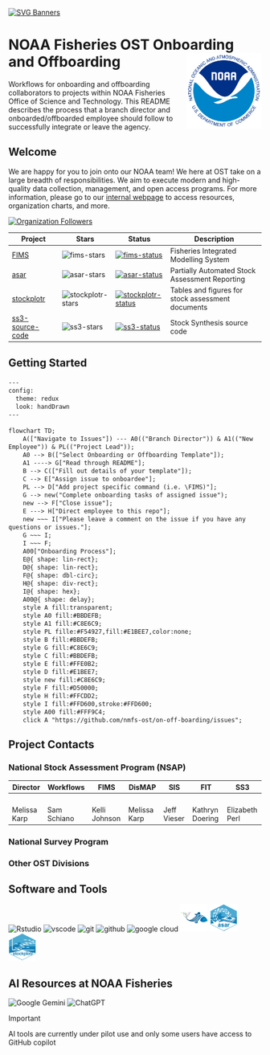[![SVG Banners](https://svg-banners.vercel.app/api?type=typeWriter&text1=OST%20Onboarding%20and%20Offboarding%20👨‍💻&width=800&height=200)](https://github.com/nmfs-ost/on-off-boarding/issues)

# NOAA Fisheries OST Onboarding and Offboarding <img src="assets/noaa-logo.png" align="right" height="150" style="float:right; height:150px;" />

Workflows for onboarding and offboarding collaborators to projects within NOAA 
Fisheries Office of Science and Technology. This README describes the process 
that a branch director and onboarded/offboarded employee should follow to 
successfully integrate or leave the agency.

## Welcome

We are happy for you to join onto our NOAA team! We here at OST take on a large 
breadth of responsibilities. We aim to execute modern and high-quality data 
collection, management, and open access programs. For more information, please 
go to our [internal webpage](https://sites.google.com/noaa.gov/inside-fisheries-ost/office-of-science-and-technology) 
to access resources, organization charts, and more.

<!---
![GitHub stats](https://github-readme-stats.vercel.app/api?username=nmfs-ost&show_icons=true&theme=transparent&role=OWNER,COLLABORATOR,ORGANIZATION_MEMBER)
--->

[![Organization Followers](https://img.shields.io/github/followers/nmfs-ost)](https://github.com/nmfs-ost)

| Project     | Stars                           | Status                              | Description                                             |
| ----------- | ----------- | ----------------------------------- | ------------------------------------------------------- |
| [FIMS] | ![fims-stars]               | [![fims-status]][fims-status-link]  | Fisheries Integrated Modelling System                   |
| [asar] | ![asar-stars]               | [![asar-status]][asar-status-link]  | Partially Automated Stock Assessment Reporting          |
| [stockplotr] | ![stockplotr-stars]   | [![stockplotr-status]][stockplotr-status-link] | Tables and figures for stock assessment documents       |
| [ss3-source-code] | ![ss3-stars]     | [![ss3-status]][ss3-status-link]    | Stock Synthesis source code                             |

[FIMS]: https://github.com/noaa-fims/fims/
[fims-status]: https://noaa-fims.r-universe.dev/badges/FIMS
[fims-status-link]: https://noaa-fims.r-universe.dev/FIMS
[asar]: https://github.com/nmfs-ost/asar
[asar-status]: https://camo.githubusercontent.com/ec28d5c98ba24b18acce2adfea29626c528588d2600739498b9918899fb89851/68747470733a2f2f696d672e736869656c64732e696f2f62616467652f6c6966656379636c652d6578706572696d656e74616c2d6f72616e67652e737667
[asar-status-link]: https://lifecycle.r-lib.org/articles/stages.html#experimental
[stockplotr]: https://github.com/nmfs-ost/stockplotr
[stockplotr-status]:https://camo.githubusercontent.com/ec28d5c98ba24b18acce2adfea29626c528588d2600739498b9918899fb89851/68747470733a2f2f696d672e736869656c64732e696f2f62616467652f6c6966656379636c652d6578706572696d656e74616c2d6f72616e67652e737667
[stockplotr-status-link]: https://lifecycle.r-lib.org/articles/stages.html#experimental
[ss3-source-code]: https://github.com/nmfs-ost/ss3-source-code
[ss3-status]: https://camo.githubusercontent.com/cb06a0179e842ca184a96ef71ef6bca508b245577b474e301951a79641c71406/68747470733a2f2f696d672e736869656c64732e696f2f6769746875622f762f72656c656173652f6e6d66732d6f73742f7373332d736f757263652d636f6465
[ss3-status-link]: https://github.com/nmfs-ost/ss3-source-code/releases/tag/v3.30.23.2

[fims-stars]: https://img.shields.io/github/stars/noaa-fims/fims?style=social
[asar-stars]: https://img.shields.io/github/stars/nmfs-ost/asar?style=social
[stockplotr-stars]: https://img.shields.io/github/stars/nmfs-ost/stockplotr?style=social
[ss3-stars]: https://img.shields.io/github/stars/nmfs-ost/ss3-source-code?style=social
[stars-badge]: https://img.shields.io/github/stars/nmfs-ost/fims?style=social

## Getting Started

```mermaid 
---
config:
  theme: redux
  look: handDrawn
---

flowchart TD;
    A(["Navigate to Issues"]) --- A0(("Branch Director")) & A1(("New Employee")) & PL(("Project Lead"));
    A0 --> B(["Select Onboarding or Offboarding Template"]);
    A1 ----> G["Read through README"];
    B --> C(["Fill out details of your template"]);
    C --> E["Assign issue to onboardee"];
    PL --> D["Add project specific command (i.e. \FIMS)"];
    G --> new("Complete onboarding tasks of assigned issue");
    new --> F["Close issue"];
    E ---> H["Direct employee to this repo"];
    new ~~~ I["Please leave a comment on the issue if you have any questions or issues."];
    G ~~~ I;
    I ~~~ F;
    A00["Onboarding Process"];
    E@{ shape: lin-rect};
    D@{ shape: lin-rect};
    F@{ shape: dbl-circ};
    H@{ shape: div-rect};
    I@{ shape: hex};
    A00@{ shape: delay};
    style A fill:transparent;
    style A0 fill:#BBDEFB;
    style A1 fill:#C8E6C9;
    style PL fille:#F54927,fill:#E1BEE7,color:none;
    style B fill:#BBDEFB;
    style G fill:#C8E6C9;
    style C fill:#BBDEFB;
    style E fill:#FFE0B2;
    style D fill:#E1BEE7;
    style new fill:#C8E6C9;
    style F fill:#D50000;
    style H fill:#FFCDD2;
    style I fill:#FFD600,stroke:#FFD600;
    style A00 fill:#FFF9C4;
    click A "https://github.com/nmfs-ost/on-off-boarding/issues";
```

## Project Contacts

### National Stock Assessment Program (NSAP)

| Director | Workflows | FIMS | DisMAP | SIS | FIT | SS3 |
| -------- | -------- | -------- | -------- | -------- | -------- | -------- |
| <a href="https://github.com/Melissa-Karp"><img src="https://avatars.githubusercontent.com/u/61592412?v=4" width="100px;" alt=""/> | <a href="https://github.com/Schiano-NOAA"><img src="https://avatars.githubusercontent.com/u/125507018?u=b6dab08f04000188734eb3bbf78a40616e99b921&v=4" width="100px;" alt=""/> | <a href="https://github.com/kellijohnson-NOAA"><img src="https://avatars.githubusercontent.com/u/4108564?v=4" width="100px;" alt=""/> | <a href="https://github.com/Melissa-Karp"><img src="https://avatars.githubusercontent.com/u/61592412?v=4" width="100px;" alt=""/> | <a href="https://github.com/orgs/nmfs-ost/teams/nsap"><img src="https://avatars.githubusercontent.com/t/9092421?s=116&v=4" width="100px;" alt=""/> | <a href="https://github.com/k-doering-NOAA"><img src="https://avatars.githubusercontent.com/u/48930335?v=4" width="100px;" alt=""/> | <a href="https://github.com/e-perl-NOAA"><img src="https://avatars.githubusercontent.com/u/118312785?v=4" width="100px;" alt=""/> |
| Melissa Karp | Sam Schiano | Kelli Johnson | Melissa Karp | Jeff Vieser | Kathryn Doering | Elizabeth Perl |

### National Survey Program

### Other OST Divisions
          
## Software and Tools 

<p>
<img src="https://cdn.jsdelivr.net/gh/devicons/devicon@latest/icons/rstudio/rstudio-original.svg" alt="Rstudio" width="55" height="55"/>
<img src="https://cdn.jsdelivr.net/gh/devicons/devicon@latest/icons/vscode/vscode-original.svg" alt="vscode" width="55" height="55" />
<img src="https://cdn.jsdelivr.net/gh/devicons/devicon@latest/icons/git/git-original.svg" alt="git" width="55" height="55" />
<img src="https://cdn.jsdelivr.net/gh/devicons/devicon@latest/icons/github/github-original-wordmark.svg" alt="github" width="55" height="55" />
<img src="https://cdn.jsdelivr.net/gh/devicons/devicon@latest/icons/googlecloud/googlecloud-plain.svg" alt="google cloud" width="55" height="55"/>
<img src="assets/FIMS-logo.png" alt="FIMS logo" width="55" height="55"/>
<img src="assets/asar-hex.png" alt="asar logo" width="55" height="55"/>
<img src="assets/stockplotr-hex.png" alt="stock plot R logo" width="55" height="55"/>
</p>

## AI Resources at NOAA Fisheries

![Google Gemini](https://img.shields.io/badge/google%20gemini-8E75B2?style=for-the-badge&logo=google%20gemini&logoColor=white) ![ChatGPT](https://img.shields.io/badge/chatGPT-74aa9c?style=for-the-badge&logo=openai&logoColor=white)
	
> [!IMPORTANT]
> AI tools are currently under pilot use and only some users have access to GitHub copilot